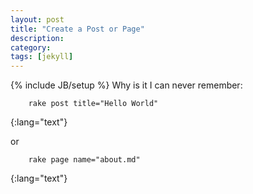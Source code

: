 ```yaml
---
layout: post
title: "Create a Post or Page"
description:
category: 
tags: [jekyll]
---
```

{% include JB/setup %}
Why is it I can never remember:

		rake post title="Hello World"
{:lang="text"}

or

		rake page name="about.md"
{:lang="text"}